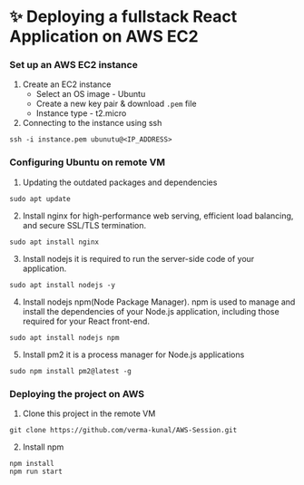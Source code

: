 # ✨️ Deploying a fullstack React Application on AWS EC2


### Set up an AWS EC2 instance

1. Create an EC2 instance
    - Select an OS image - Ubuntu
    - Create a new key pair & download `.pem` file
    - Instance type - t2.micro
2. Connecting to the instance using ssh
```
ssh -i instance.pem ubunutu@<IP_ADDRESS>
```

### Configuring Ubuntu on remote VM

1. Updating the outdated packages and dependencies
```
sudo apt update
```
2. Install nginx for high-performance web serving, efficient load balancing, and secure SSL/TLS termination.
```
sudo apt install nginx
```
3. Install nodejs it is required to run the server-side code of your application.
```
sudo apt install nodejs -y
```
4. Install nodejs npm(Node Package Manager). npm is used to manage and install the dependencies of your Node.js application, including those required for your React front-end.
```
sudo apt install nodejs npm
```
5. Install pm2 it is a process manager for Node.js applications
```
sudo npm install pm2@latest -g
```


### Deploying the project on AWS

1. Clone this project in the remote VM
```
git clone https://github.com/verma-kunal/AWS-Session.git
```
2. Install npm 
```
npm install
npm run start
```
